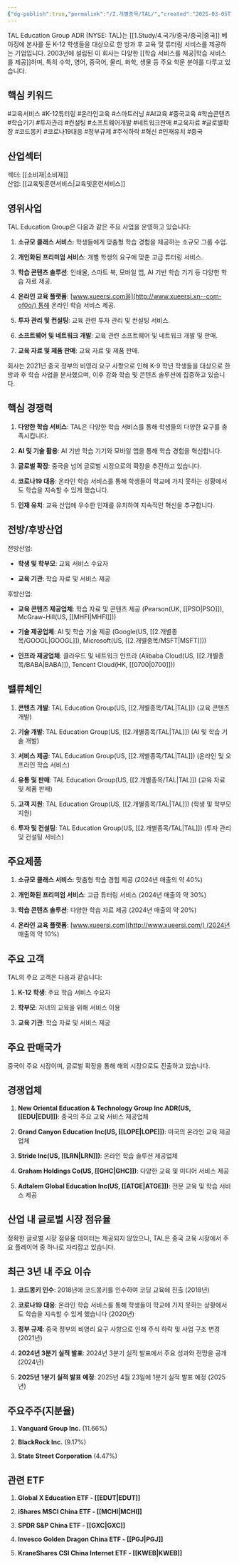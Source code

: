 ```yaml
---
{"dg-publish":true,"permalink":"/2.개별종목/TAL/","created":"2025-03-05T10:45:55.489+09:00","updated":"2025-06-03T20:06:01.508+09:00"}
---
```


TAL Education Group ADR (NYSE: TAL)는 [[1.Study/4.국가/중국/중국\|중국]] 베이징에 본사를 둔 K-12 학생들을 대상으로 한 방과 후 교육 및 튜터링 서비스를 제공하는 기업입니다. 2003년에 설립된 이 회사는 다양한 [[학습 서비스를 제공\|학습 서비스를 제공]]하며, 특히 수학, 영어, 중국어, 물리, 화학, 생물 등 주요 학문 분야를 다루고 있습니다.

## 핵심 키워드

#교육서비스 #K-12튜터링 #온라인교육 #스마트러닝 #AI교육 #중국교육 #학습콘텐츠 #학습기기 #투자관리 #컨설팅 #소프트웨어개발 #네트워크판매 #교육자료 #글로벌확장 #코드몽키 #코로나19대응 #정부규제 #주식하락 #혁신 #인재유치 #중국 

## 산업섹터

섹터: [[소비재\|소비재]]  
산업: [[교육및훈련서비스\|교육및훈련서비스]]

## 영위사업

TAL Education Group은 다음과 같은 주요 사업을 운영하고 있습니다:

1. **소규모 클래스 서비스**: 학생들에게 맞춤형 학습 경험을 제공하는 소규모 그룹 수업.
    
2. **개인화된 프리미엄 서비스**: 개별 학생의 요구에 맞춘 고급 튜터링 서비스.
    
3. **학습 콘텐츠 솔루션**: 인쇄물, 스마트 북, 모바일 앱, AI 기반 학습 기기 등 다양한 학습 자료 제공.
    
4. **온라인 교육 플랫폼**: [www.xueersi.com을](http://www.xueersi.xn--com-of0o/) 통해 온라인 학습 서비스 제공.
    
5. **투자 관리 및 컨설팅**: 교육 관련 투자 관리 및 컨설팅 서비스.
    
6. **소프트웨어 및 네트워크 개발**: 교육 관련 소프트웨어 및 네트워크 개발 및 판매.
    
7. **교육 자료 및 제품 판매**: 교육 자료 및 제품 판매.
    

회사는 2021년 중국 정부의 비영리 요구 사항으로 인해 K-9 학년 학생들을 대상으로 한 방과 후 학습 사업을 분사했으며, 이후 강화 학습 및 콘텐츠 솔루션에 집중하고 있습니다.

## 핵심 경쟁력

1. **다양한 학습 서비스**: TAL은 다양한 학습 서비스를 통해 학생들의 다양한 요구를 충족시킵니다.
    
2. **AI 및 기술 활용**: AI 기반 학습 기기와 모바일 앱을 통해 학습 경험을 혁신합니다.
    
3. **글로벌 확장**: 중국을 넘어 글로벌 시장으로의 확장을 추진하고 있습니다.
    
4. **코로나19 대응**: 온라인 학습 서비스를 통해 학생들이 학교에 가지 못하는 상황에서도 학습을 지속할 수 있게 했습니다.
    
5. **인재 유치**: 교육 산업에 우수한 인재를 유치하여 지속적인 혁신을 추구합니다.
    

## 전방/후방산업

전방산업:

- **학생 및 학부모**: 교육 서비스 수요자
    
- **교육 기관**: 학습 자료 및 서비스 제공
    

후방산업:

- **교육 콘텐츠 제공업체**: 학습 자료 및 콘텐츠 제공 (Pearson(UK, [[PSO\|PSO]]), McGraw-Hill(US, [[MHFI\|MHFI]]))
    
- **기술 제공업체**: AI 및 학습 기술 제공 (Google(US, [[2.개별종목/GOOGL\|GOOGL]]), Microsoft(US, [[2.개별종목/MSFT\|MSFT]]))
    
- **인프라 제공업체**: 클라우드 및 네트워크 인프라 (Alibaba Cloud(US, [[2.개별종목/BABA\|BABA]]), Tencent Cloud(HK, [[0700\|0700]]))
    

## 밸류체인

1. **콘텐츠 개발**: TAL Education Group(US, [[2.개별종목/TAL\|TAL]]) (교육 콘텐츠 개발)
    
2. **기술 개발**: TAL Education Group(US, [[2.개별종목/TAL\|TAL]]) (AI 및 학습 기술 개발)
    
3. **서비스 제공**: TAL Education Group(US, [[2.개별종목/TAL\|TAL]]) (온라인 및 오프라인 학습 서비스)
    
4. **유통 및 판매**: TAL Education Group(US, [[2.개별종목/TAL\|TAL]]) (교육 자료 및 제품 판매)
    
5. **고객 지원**: TAL Education Group(US, [[2.개별종목/TAL\|TAL]]) (학생 및 학부모 지원)
    
6. **투자 및 컨설팅**: TAL Education Group(US, [[2.개별종목/TAL\|TAL]]) (투자 관리 및 컨설팅 서비스)
    

## 주요제품

1. **소규모 클래스 서비스**: 맞춤형 학습 경험 제공 (2024년 매출의 약 40%)
    
2. **개인화된 프리미엄 서비스**: 고급 튜터링 서비스 (2024년 매출의 약 30%)
    
3. **학습 콘텐츠 솔루션**: 다양한 학습 자료 제공 (2024년 매출의 약 20%)
    
4. **온라인 교육 플랫폼**: [www.xueersi.com](http://www.xueersi.com/) (2024년 매출의 약 10%)
    

## 주요 고객

TAL의 주요 고객은 다음과 같습니다:

1. **K-12 학생**: 주요 학습 서비스 수요자
    
2. **학부모**: 자녀의 교육을 위해 서비스 이용
    
3. **교육 기관**: 학습 자료 및 서비스 제공
    

## 주요 판매국가

중국이 주요 시장이며, 글로벌 확장을 통해 해외 시장으로도 진출하고 있습니다.

## 경쟁업체

1. **New Oriental Education & Technology Group Inc ADR(US, [[EDU\|EDU]])**: 중국의 주요 교육 서비스 제공업체
    
2. **Grand Canyon Education Inc(US, [[LOPE\|LOPE]])**: 미국의 온라인 교육 제공업체
    
3. **Stride Inc(US, [[LRN\|LRN]])**: 온라인 학습 솔루션 제공업체
    
4. **Graham Holdings Co(US, [[GHC\|GHC]])**: 다양한 교육 및 미디어 서비스 제공
    
5. **Adtalem Global Education Inc(US, [[ATGE\|ATGE]])**: 전문 교육 및 학습 서비스 제공
    

## 산업 내 글로벌 시장 점유율

정확한 글로벌 시장 점유율 데이터는 제공되지 않았으나, TAL은 중국 교육 시장에서 주요 플레이어 중 하나로 자리잡고 있습니다.

## 최근 3년 내 주요 이슈

1. **코드몽키 인수**: 2018년에 코드몽키를 인수하여 코딩 교육에 진출 (2018년)
    
2. **코로나19 대응**: 온라인 학습 서비스를 통해 학생들이 학교에 가지 못하는 상황에서도 학습을 지속할 수 있게 했습니다 (2020년)
    
3. **정부 규제**: 중국 정부의 비영리 요구 사항으로 인해 주식 하락 및 사업 구조 변경 (2021년)
    
4. **2024년 3분기 실적 발표**: 2024년 3분기 실적 발표에서 주요 성과와 전망을 공개 (2024년)
    
5. **2025년 1분기 실적 발표 예정**: 2025년 4월 23일에 1분기 실적 발표 예정 (2025년)
    

## 주요주주(지분율)

1. **Vanguard Group Inc.** (11.66%)
    
2. **BlackRock Inc.** (9.17%)
    
3. **State Street Corporation** (4.47%)
    

## 관련 ETF

1. **Global X Education ETF - [[EDUT\|EDUT]]**
    
2. **iShares MSCI China ETF - [[MCHI\|MCHI]]**
    
3. **SPDR S&P China ETF - [[GXC\|GXC]]**
    
4. **Invesco Golden Dragon China ETF - [[PGJ\|PGJ]]**
    
5. **KraneShares CSI China Internet ETF - [[KWEB\|KWEB]]**